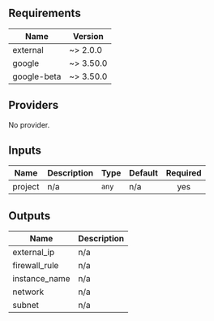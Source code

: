 ## Requirements

| Name | Version |
|------|---------|
| external | ~> 2.0.0 |
| google | ~> 3.50.0 |
| google-beta | ~> 3.50.0 |

## Providers

No provider.

## Inputs

| Name | Description | Type | Default | Required |
|------|-------------|------|---------|:--------:|
| project | n/a | `any` | n/a | yes |

## Outputs

| Name | Description |
|------|-------------|
| external\_ip | n/a |
| firewall\_rule | n/a |
| instance\_name | n/a |
| network | n/a |
| subnet | n/a |
